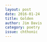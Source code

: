 ```yaml
---
layout: post 
date: 2016-01-24
title: Golden
author: Jim Davis
category: poetry
issue: chthonic
---
```


